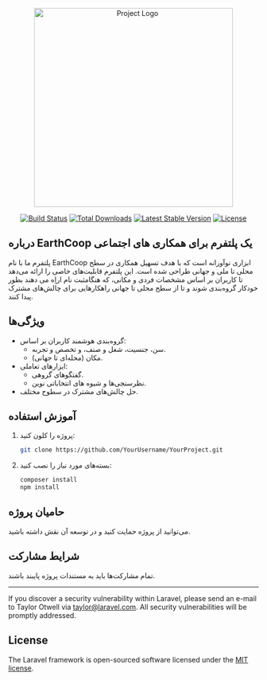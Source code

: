 <p align="center"><a href="https://your-platform-link" target="_blank"><img src="https://your-logo-link/logo.svg" width="400" alt="Project Logo"></a></p>

<p align="center">
<a href="https://github.com/YourUsername/YourProject/actions"><img src="https://github.com/YourUsername/YourProject/workflows/tests/badge.svg" alt="Build Status"></a>
<a href="https://packagist.org/packages/YourUsername/YourProject"><img src="https://img.shields.io/packagist/dt/YourProject" alt="Total Downloads"></a>
<a href="https://packagist.org/packages/YourUsername/YourProject"><img src="https://img.shields.io/packagist/v/YourProject" alt="Latest Stable Version"></a>
<a href="https://packagist.org/packages/YourUsername/YourProject"><img src="https://img.shields.io/packagist/l/YourProject" alt="License"></a>
</p>

## **درباره EarthCoop یک پلتفرم برای همکاری های اجتماعی**

پلتفرم ما با نام EarthCoop ابزاری نوآورانه است که با هدف تسهیل همکاری در سطح محلی تا ملی و جهانی طراحی شده است. این پلتفرم قابلیت‌های خاصی را ارائه می‌دهد تا کاربران بر اساس مشخصات فردی و مکانی، که هنگامثبت نام اراِه می دهند بطور خودکار گروه‌بندی شوند و تا از سطح محلی تا جهانی راهکارهایی برای چالش‌های مشترک پیدا کنند.

## **ویژگی‌ها**
- گروه‌بندی هوشمند کاربران بر اساس:
  - سن، جنسیت، شغل و صنف، و تخصص و تجربه.
  - مکان (محله‌ای تا جهانی).
- ابزارهای تعاملی:
  - گفتگوهای گروهی.
  - نظرسنجی‌ها و شیوه های انتخاباتی نوین.
- حل چالش‌های مشترک در سطوح مختلف.

## **آموزش استفاده**
1. پروژه را کلون کنید:
   ```bash
   git clone https://github.com/YourUsername/YourProject.git
   ```
2. بسته‌های مورد نیاز را نصب کنید:
   ```bash
   composer install
   npm install
   ```

## **حامیان پروژه**

می‌توانید از پروژه حمایت کنید و در توسعه آن نقش داشته باشید.

## **شرایط مشارکت**

تمام مشارکت‌ها باید به مستندات پروژه پایبند باشند.

---

If you discover a security vulnerability within Laravel, please send an e-mail to Taylor Otwell via [taylor@laravel.com](mailto:taylor@laravel.com). All security vulnerabilities will be promptly addressed.

## License

The Laravel framework is open-sourced software licensed under the [MIT license](https://opensource.org/licenses/MIT).
